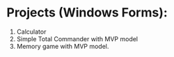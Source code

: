 #  Projects (Windows Forms):
1) Calculator
2) Simple Total Commander with MVP model
3) Memory game with MVP model.

